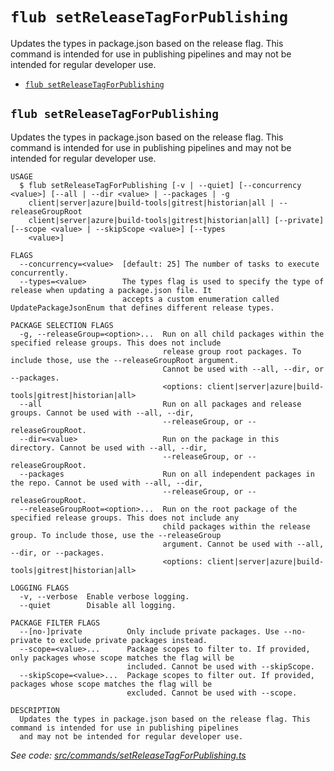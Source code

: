 `flub setReleaseTagForPublishing`
=================================

Updates the types in package.json based on the release flag. This command is intended for use in publishing pipelines and may not be intended for regular developer use.

* [`flub setReleaseTagForPublishing`](#flub-setreleasetagforpublishing)

## `flub setReleaseTagForPublishing`

Updates the types in package.json based on the release flag. This command is intended for use in publishing pipelines and may not be intended for regular developer use.

```
USAGE
  $ flub setReleaseTagForPublishing [-v | --quiet] [--concurrency <value>] [--all | --dir <value> | --packages | -g
    client|server|azure|build-tools|gitrest|historian|all | --releaseGroupRoot
    client|server|azure|build-tools|gitrest|historian|all] [--private] [--scope <value> | --skipScope <value>] [--types
    <value>]

FLAGS
  --concurrency=<value>  [default: 25] The number of tasks to execute concurrently.
  --types=<value>        The types flag is used to specify the type of release when updating a package.json file. It
                         accepts a custom enumeration called UpdatePackageJsonEnum that defines different release types.

PACKAGE SELECTION FLAGS
  -g, --releaseGroup=<option>...  Run on all child packages within the specified release groups. This does not include
                                  release group root packages. To include those, use the --releaseGroupRoot argument.
                                  Cannot be used with --all, --dir, or --packages.
                                  <options: client|server|azure|build-tools|gitrest|historian|all>
  --all                           Run on all packages and release groups. Cannot be used with --all, --dir,
                                  --releaseGroup, or --releaseGroupRoot.
  --dir=<value>                   Run on the package in this directory. Cannot be used with --all, --dir,
                                  --releaseGroup, or --releaseGroupRoot.
  --packages                      Run on all independent packages in the repo. Cannot be used with --all, --dir,
                                  --releaseGroup, or --releaseGroupRoot.
  --releaseGroupRoot=<option>...  Run on the root package of the specified release groups. This does not include any
                                  child packages within the release group. To include those, use the --releaseGroup
                                  argument. Cannot be used with --all, --dir, or --packages.
                                  <options: client|server|azure|build-tools|gitrest|historian|all>

LOGGING FLAGS
  -v, --verbose  Enable verbose logging.
  --quiet        Disable all logging.

PACKAGE FILTER FLAGS
  --[no-]private          Only include private packages. Use --no-private to exclude private packages instead.
  --scope=<value>...      Package scopes to filter to. If provided, only packages whose scope matches the flag will be
                          included. Cannot be used with --skipScope.
  --skipScope=<value>...  Package scopes to filter out. If provided, packages whose scope matches the flag will be
                          excluded. Cannot be used with --scope.

DESCRIPTION
  Updates the types in package.json based on the release flag. This command is intended for use in publishing pipelines
  and may not be intended for regular developer use.
```

_See code: [src/commands/setReleaseTagForPublishing.ts](https://github.com/microsoft/FluidFramework/blob/main/build-tools/packages/build-cli/src/commands/setReleaseTagForPublishing.ts)_
